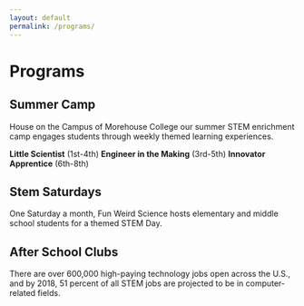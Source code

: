 ```yaml
---
layout: default
permalink: /programs/
---
```

<div class = 'bright'>
  <h1>Programs</h1>
  <span id = 'summercamps'></span>
  <h2>Summer Camp</h2>
  <p>House on the Campus of Morehouse College our summer STEM enrichment camp engages students through weekly themed learning experiences.</p>
  <b>Little Scientist</b> (1st-4th)
  <b>Engineer in the Making</b> (3rd-5th)
  <b>Innovator Apprentice</b> (6th-8th)
</div>
<div class = 'main'>
  <span id = 'stemsaturdays'></span>
  <h2>Stem Saturdays</h2>
  <p>One Saturday a month, Fun Weird Science hosts elementary and middle school students for a themed STEM Day.</p>
  <h2>After School Clubs</h2>
  <div class = 'banner'>
    <p>There are over 600,000 high-paying technology jobs open across the U.S., and by 2018, 51 percent of all STEM jobs are projected to be in computer-related fields.</p>
  </div>
</div>